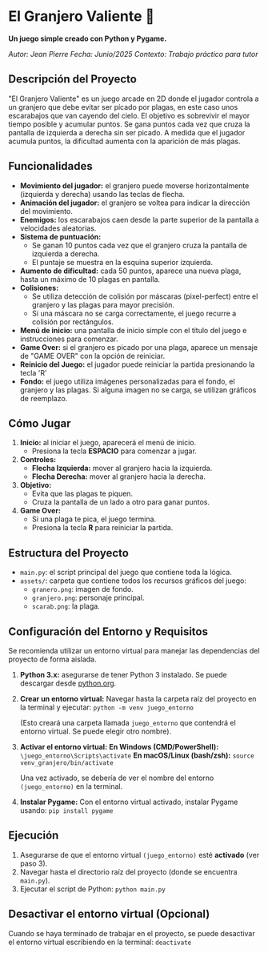 # El Granjero Valiente 🌾

**Un juego simple creado con Python y Pygame.**

*Autor: Jean Pierre*
*Fecha: Junio/2025*
*Contexto: Trabajo práctico para tutor*

## Descripción del Proyecto

"El Granjero Valiente" es un juego arcade en 2D donde el jugador controla a un granjero que debe evitar ser pícado por plagas, en este caso unos escarabajos que van cayendo del cielo. El objetivo es sobrevivir el mayor tiempo posible y acumular puntos. Se gana puntos cada vez que cruza la pantalla de izquierda a derecha sin ser picado. A medida que el jugador acumula puntos, la dificultad aumenta con la aparición de más plagas.

## Funcionalidades

*   **Movimiento del jugador:** el granjero puede moverse horizontalmente (izquierda y derecha) usando las teclas de flecha.
*   **Animación del jugador:** el granjero se voltea para indicar la dirección del movimiento.
*   **Enemigos:** los escarabajos caen desde la parte superior de la pantalla a velocidades aleatorias.
*   **Sistema de puntuación:**
    *   Se ganan 10 puntos cada vez que el granjero cruza la pantalla de izquierda a derecha.
    *   El puntaje se muestra en la esquina superior izquierda.
*   **Aumento de dificultad:** cada 50 puntos, aparece una nueva plaga, hasta un máximo de 10 plagas en pantalla.
*   **Colisiones:**
    *   Se utiliza detección de colisión por máscaras (pixel-perfect) entre el granjero y las plagas para mayor precisión.
    *   Si una máscara no se carga correctamente, el juego recurre a colisión por rectángulos.
*   **Menú de inicio:** una pantalla de inicio simple con el título del juego e instrucciones para comenzar.
*   **Game Over:** si el granjero es picado por una plaga, aparece un mensaje de "GAME OVER" con la opción de reiniciar.
*   **Reinicio del Juego:** el jugador puede reiniciar la partida presionando la tecla 'R'
*   **Fondo:** el juego utiliza imágenes personalizadas para el fondo, el granjero y las plagas. Si alguna imagen no se carga, se utilizan gráficos de reemplazo.

## Cómo Jugar

1.  **Inicio:** al iniciar el juego, aparecerá el menú de inicio.
    *   Presiona la tecla **ESPACIO** para comenzar a jugar.
2.  **Controles:**
    *   **Flecha Izquierda:** mover al granjero hacia la izquierda.
    *   **Flecha Derecha:** mover al granjero hacia la derecha.
3.  **Objetivo:**
    *   Evita que las plagas te piquen.
    *   Cruza la pantalla de un lado a otro para ganar puntos.
4.  **Game Over:**
    *   Si una plaga te pica, el juego termina.
    *   Presiona la tecla **R** para reiniciar la partida.

## Estructura del Proyecto

*   `main.py`: el script principal del juego que contiene toda la lógica.
*   `assets/`: carpeta que contiene todos los recursos gráficos del juego:
    *   `granero.png`: imagen de fondo.
    *   `granjero.png`: personaje principal.
    *   `scarab.png`: la plaga.

## Configuración del Entorno y Requisitos

Se recomienda utilizar un entorno virtual para manejar las dependencias del proyecto de forma aislada.

1.  **Python 3.x:** asegurarse de tener Python 3 instalado. Se puede descargar desde [python.org](https://www.python.org/).
2.  **Crear un entorno virtual:**
    Navegar hasta la carpeta raíz del proyecto en la terminal y ejecutar:
    `python -m venv juego_entorno`

    (Esto creará una carpeta llamada `juego_entorno` que contendrá el entorno virtual. Se puede elegir otro nombre).

3.  **Activar el entorno virtual:**
       **En Windows (CMD/PowerShell):**
        `\juego_entorno\Scripts\activate`
       **En macOS/Linux (bash/zsh):**
        `source venv_granjero/bin/activate`

    Una vez activado, se debería de ver el nombre del entorno `(juego_entorno)` en la terminal.

4.  **Instalar Pygame:**
    Con el entorno virtual activado, instalar Pygame usando:
    `pip install pygame`

## Ejecución

1.  Asegurarse de que el entorno virtual `(juego_entorno)` esté **activado** (ver paso 3).
2.  Navegar hasta el directorio raíz del proyecto (donde se encuentra `main.py`).
3.  Ejecutar el script de Python:
    `python main.py`

## Desactivar el entorno virtual (Opcional)

Cuando se haya terminado de trabajar en el proyecto, se puede desactivar el entorno virtual escribiendo en la terminal:
`deactivate`

